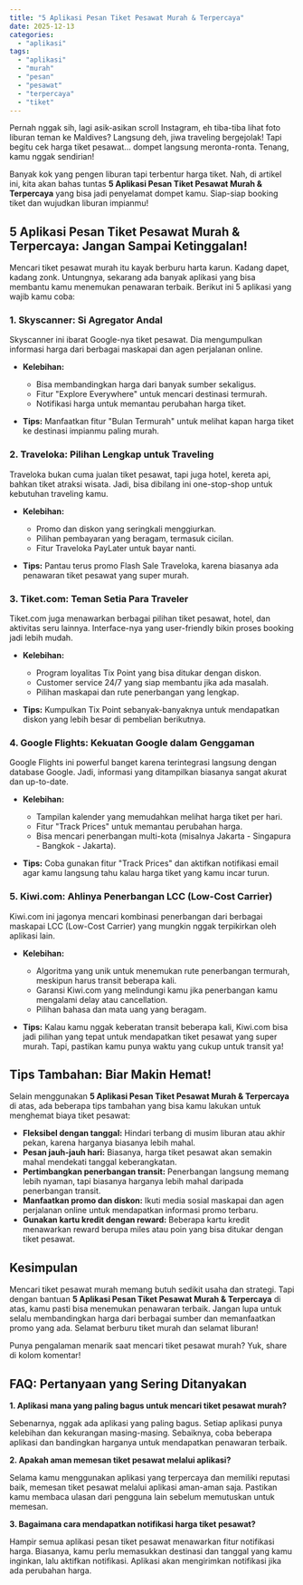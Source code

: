 ```yaml
---
title: "5 Aplikasi Pesan Tiket Pesawat Murah & Terpercaya"
date: 2025-12-13
categories: 
  - "aplikasi"
tags: 
  - "aplikasi"
  - "murah"
  - "pesan"
  - "pesawat"
  - "terpercaya"
  - "tiket"
---
```


Pernah nggak sih, lagi asik-asikan scroll Instagram, eh tiba-tiba lihat foto liburan teman ke Maldives? Langsung deh, jiwa traveling bergejolak! Tapi begitu cek harga tiket pesawat... dompet langsung meronta-ronta. Tenang, kamu nggak sendirian!

Banyak kok yang pengen liburan tapi terbentur harga tiket. Nah, di artikel ini, kita akan bahas tuntas **5 Aplikasi Pesan Tiket Pesawat Murah & Terpercaya** yang bisa jadi penyelamat dompet kamu. Siap-siap booking tiket dan wujudkan liburan impianmu!

## 5 Aplikasi Pesan Tiket Pesawat Murah & Terpercaya: Jangan Sampai Ketinggalan!

Mencari tiket pesawat murah itu kayak berburu harta karun. Kadang dapet, kadang zonk. Untungnya, sekarang ada banyak aplikasi yang bisa membantu kamu menemukan penawaran terbaik. Berikut ini 5 aplikasi yang wajib kamu coba:

### 1\. Skyscanner: Si Agregator Andal

Skyscanner ini ibarat Google-nya tiket pesawat. Dia mengumpulkan informasi harga dari berbagai maskapai dan agen perjalanan online.

- **Kelebihan:**
    
    - Bisa membandingkan harga dari banyak sumber sekaligus.
    - Fitur "Explore Everywhere" untuk mencari destinasi termurah.
    - Notifikasi harga untuk memantau perubahan harga tiket.
- **Tips:** Manfaatkan fitur "Bulan Termurah" untuk melihat kapan harga tiket ke destinasi impianmu paling murah.
    

### 2\. Traveloka: Pilihan Lengkap untuk Traveling

Traveloka bukan cuma jualan tiket pesawat, tapi juga hotel, kereta api, bahkan tiket atraksi wisata. Jadi, bisa dibilang ini one-stop-shop untuk kebutuhan traveling kamu.

- **Kelebihan:**
    
    - Promo dan diskon yang seringkali menggiurkan.
    - Pilihan pembayaran yang beragam, termasuk cicilan.
    - Fitur Traveloka PayLater untuk bayar nanti.
- **Tips:** Pantau terus promo Flash Sale Traveloka, karena biasanya ada penawaran tiket pesawat yang super murah.
    

### 3\. Tiket.com: Teman Setia Para Traveler

Tiket.com juga menawarkan berbagai pilihan tiket pesawat, hotel, dan aktivitas seru lainnya. Interface-nya yang user-friendly bikin proses booking jadi lebih mudah.

- **Kelebihan:**
    
    - Program loyalitas Tix Point yang bisa ditukar dengan diskon.
    - Customer service 24/7 yang siap membantu jika ada masalah.
    - Pilihan maskapai dan rute penerbangan yang lengkap.
- **Tips:** Kumpulkan Tix Point sebanyak-banyaknya untuk mendapatkan diskon yang lebih besar di pembelian berikutnya.
    

### 4\. Google Flights: Kekuatan Google dalam Genggaman

Google Flights ini powerful banget karena terintegrasi langsung dengan database Google. Jadi, informasi yang ditampilkan biasanya sangat akurat dan up-to-date.

- **Kelebihan:**
    
    - Tampilan kalender yang memudahkan melihat harga tiket per hari.
    - Fitur "Track Prices" untuk memantau perubahan harga.
    - Bisa mencari penerbangan multi-kota (misalnya Jakarta - Singapura - Bangkok - Jakarta).
- **Tips:** Coba gunakan fitur "Track Prices" dan aktifkan notifikasi email agar kamu langsung tahu kalau harga tiket yang kamu incar turun.
    

### 5\. Kiwi.com: Ahlinya Penerbangan LCC (Low-Cost Carrier)

Kiwi.com ini jagonya mencari kombinasi penerbangan dari berbagai maskapai LCC (Low-Cost Carrier) yang mungkin nggak terpikirkan oleh aplikasi lain.

- **Kelebihan:**
    
    - Algoritma yang unik untuk menemukan rute penerbangan termurah, meskipun harus transit beberapa kali.
    - Garansi Kiwi.com yang melindungi kamu jika penerbangan kamu mengalami delay atau cancellation.
    - Pilihan bahasa dan mata uang yang beragam.
- **Tips:** Kalau kamu nggak keberatan transit beberapa kali, Kiwi.com bisa jadi pilihan yang tepat untuk mendapatkan tiket pesawat yang super murah. Tapi, pastikan kamu punya waktu yang cukup untuk transit ya!
    

## Tips Tambahan: Biar Makin Hemat!

Selain menggunakan **5 Aplikasi Pesan Tiket Pesawat Murah & Terpercaya** di atas, ada beberapa tips tambahan yang bisa kamu lakukan untuk menghemat biaya tiket pesawat:

- **Fleksibel dengan tanggal:** Hindari terbang di musim liburan atau akhir pekan, karena harganya biasanya lebih mahal.
- **Pesan jauh-jauh hari:** Biasanya, harga tiket pesawat akan semakin mahal mendekati tanggal keberangkatan.
- **Pertimbangkan penerbangan transit:** Penerbangan langsung memang lebih nyaman, tapi biasanya harganya lebih mahal daripada penerbangan transit.
- **Manfaatkan promo dan diskon:** Ikuti media sosial maskapai dan agen perjalanan online untuk mendapatkan informasi promo terbaru.
- **Gunakan kartu kredit dengan reward:** Beberapa kartu kredit menawarkan reward berupa miles atau poin yang bisa ditukar dengan tiket pesawat.

## Kesimpulan

Mencari tiket pesawat murah memang butuh sedikit usaha dan strategi. Tapi dengan bantuan **5 Aplikasi Pesan Tiket Pesawat Murah & Terpercaya** di atas, kamu pasti bisa menemukan penawaran terbaik. Jangan lupa untuk selalu membandingkan harga dari berbagai sumber dan memanfaatkan promo yang ada. Selamat berburu tiket murah dan selamat liburan!

Punya pengalaman menarik saat mencari tiket pesawat murah? Yuk, share di kolom komentar!

## FAQ: Pertanyaan yang Sering Ditanyakan

**1\. Aplikasi mana yang paling bagus untuk mencari tiket pesawat murah?**

Sebenarnya, nggak ada aplikasi yang paling bagus. Setiap aplikasi punya kelebihan dan kekurangan masing-masing. Sebaiknya, coba beberapa aplikasi dan bandingkan harganya untuk mendapatkan penawaran terbaik.

**2\. Apakah aman memesan tiket pesawat melalui aplikasi?**

Selama kamu menggunakan aplikasi yang terpercaya dan memiliki reputasi baik, memesan tiket pesawat melalui aplikasi aman-aman saja. Pastikan kamu membaca ulasan dari pengguna lain sebelum memutuskan untuk memesan.

**3\. Bagaimana cara mendapatkan notifikasi harga tiket pesawat?**

Hampir semua aplikasi pesan tiket pesawat menawarkan fitur notifikasi harga. Biasanya, kamu perlu memasukkan destinasi dan tanggal yang kamu inginkan, lalu aktifkan notifikasi. Aplikasi akan mengirimkan notifikasi jika ada perubahan harga.
